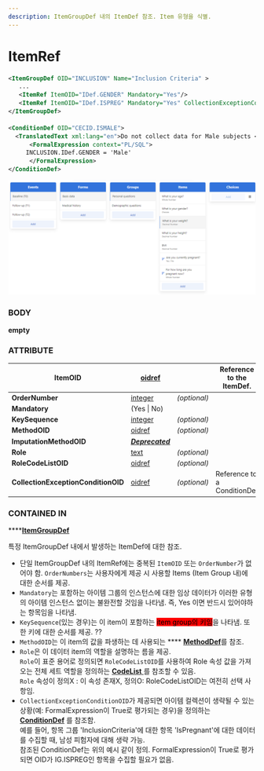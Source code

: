 ```yaml
---
description: ItemGroupDef 내의 ItemDef 참조. Item 유형을 식별.
---
```


# ItemRef

```xml
<ItemGroupDef OID="INCLUSION" Name="Inclusion Criteria" >
   ...
   <ItemRef ItemOID="IDef.GENDER" Mandatory="Yes"/>
   <ItemRef ItemOID="IDef.ISPREG" Mandatory="Yes" CollectionExceptionConditionOID="CECID.ISMALE"/>
</ItemGroupDef>

<ConditionDef OID="CECID.ISMALE">
  <TranslatedText xml:lang="en">Do not collect data for Male subjects </TranslatedText>
      <FormalExpression context="PL/SQL">
	 INCLUSION.IDef.GENDER = 'Male'
      </FormalExpression>
</ConditionDef>
```

![Items 참조](<../../../../.gitbook/assets/createform (1).png>)



### BODY

**empty**



### ATTRIBUTE

| **ItemOID**                         | [oidref](../../../datatype.md)           |              | Reference to the ItemDef.   |
| ----------------------------------- | ---------------------------------------- | ------------ | --------------------------- |
| **OrderNumber**                     | [integer](../../../datatype.md)          | _(optional)_ |                             |
| **Mandatory**                       | (Yes \| No)                              |              |                             |
| **KeySequence**                     | [integer](../../../datatype.md)          | _(optional)_ |                             |
| **MethodOID**                       | [oidref](../../../datatype.md)           | _(optional)_ |                             |
| **ImputationMethodOID**             | __[_Deprecated_](../../../datatype.md)__ |              |                             |
| **Role**                            | [text](../../../datatype.md)             | _(optional)_ |                             |
| **RoleCodeListOID**                 | [oidref](../../../datatype.md)           | _(optional)_ |                             |
| **CollectionExceptionConditionOID** | [oidref](../../../datatype.md)           | _(optional)_ | Reference to a ConditionDef |



### CONTAINED IN

****[**ItemGroupDef**](./)



특정 ItemGroupDef 내에서 발생하는 ItemDef에 대한 참조.&#x20;

* 단일 ItemGroupDef 내의 ItemRef에는 중복된 `ItemOID` 또는 `OrderNumber`가 없어야 함. `OrderNumbers`는 사용자에게 제공 시 사용할 Items (Item Group 내)에 대한 순서를 제공.&#x20;
* `Mandatory`는 포함하는 아이템 그룹의 인스턴스에 대한 임상 데이터가 이러한 유형의 아이템 인스턴스 없이는 불완전할 것임을 나타냄. 즉, Yes 이면 반드시 있어야하는 항목임을 나타냄.
* `KeySequence`(있는 경우)는 이 item이 포함하는 <mark style="background-color:red;">item group의 키임</mark>을 나타냄. 또한 키에 대한 순서를 제공. ??
* `MethodOID`는 이 item의 값을 파생하는 데 사용되는 **** [**MethodDef**](../methoddef.md)를 참조.
* `Role`은 이 데이터 item의 역할을 설명하는 름을 제공.\
  `Role`이 표준 용어로 정의되면 `RoleCodeListOID`를 사용하여 Role 속성 값을 가져오는 전체 세트 역할을 정의하는 [**CodeList** ](../codelist/)를  참조할 수 있음. \
  `Role` 속성이 정의X : 이 속성 존재X, 정의O:  RoleCodeListOID는 여전히 선택 사항임.
* `CollectionExceptionConditionOID`가 제공되면 아이템 컬렉션이 생략될 수 있는 상황(예: FormalExpression이 True로 평가되는 경우)을 정의하는 [**ConditionDef**](../conditiondef.md) 를 참조함. \
  예를 들어, 항목 그룹 'InclusionCriteria'에 대한 항목 'IsPregnant'에 대한 데이터를 수집할 때, 남성 피험자에 대해 생략 가능. \
  참조된 ConditionDef는 위의 예시 같이 정의. FormalExpression이 True로 평가되면 OID가 IG.ISPREG인 항목을 수집할 필요가 없음.

